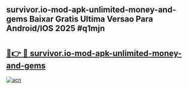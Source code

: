 ## survivor.io-mod-apk-unlimited-money-and-gems Baixar Gratis Ultima Versao Para Android/IOS 2025 #q1mjn

# <h2><a href="https://ainizakaria.my?title=survivor.io-mod-apk-unlimited-money-and-gems&ref=20M">🔗👉 🔴 survivor.io-mod-apk-unlimited-money-and-gems</a></h2>

[![acn](https://github.com/user-attachments/assets/0f9c940e-d8b0-45ae-aac7-cd30a18b3e1c)](https://ainizakaria.my?title=survivor.io-mod-apk-unlimited-money-and-gems&ref=20M)

